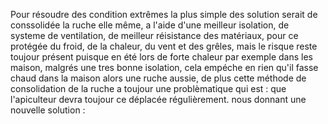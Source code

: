 Pour résoudre des condition extrêmes la plus simple des solution serait de conssolidée la ruche elle même, a l'aide d'une meilleur isolation, de systeme de ventilation, de meilleur réisistance des matériaux, pour ce protégée du froid, de la chaleur, du vent et des grêles, mais le risque reste toujour présent puisque en été lors de forte chaleur par exemple dans les maison, malgrés une tres bonne isolation, cela empéche en rien qu'il fasse chaud dans la maison alors une ruche aussie, de plus cette méthode de consolidation de la ruche a toujour une problèmatique qui est : que l'apiculteur devra toujour ce déplacée régulièrement. nous donnant une nouvelle solution : 